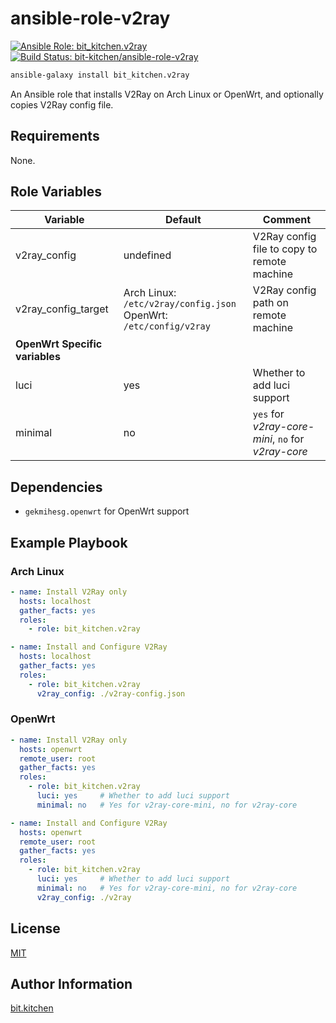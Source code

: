 ansible-role-v2ray
==================

[![Ansible Role: bit_kitchen.v2ray](https://img.shields.io/ansible/role/51339.svg)](https://galaxy.ansible.com/bit_kitchen/v2ray)
[![Build Status: bit-kitchen/ansible-role-v2ray](https://travis-ci.org/bit-kitchen/ansible-role-v2ray.svg?branch=master)](https://travis-ci.org/bit-kitchen/ansible-role-v2ray)

```sh
ansible-galaxy install bit_kitchen.v2ray
```

An Ansible role that installs V2Ray on Arch Linux or OpenWrt, and optionally copies V2Ray config file.

Requirements
------------

None.

Role Variables
--------------

Variable            | Default   | Comment
------------------- | --------- | -------
v2ray_config        | undefined | V2Ray config file to copy to remote machine
v2ray_config_target | Arch Linux: `/etc/v2ray/config.json` <br> OpenWrt: `/etc/config/v2ray` | V2Ray config path on remote machine
**OpenWrt Specific variables**  |
luci                | yes       | Whether to add luci support
minimal             | no        | `yes` for *v2ray-core-mini*, `no` for *v2ray-core*

Dependencies
------------

* `gekmihesg.openwrt` for OpenWrt support

Example Playbook
----------------

### Arch Linux

```yml
- name: Install V2Ray only
  hosts: localhost
  gather_facts: yes
  roles:
    - role: bit_kitchen.v2ray
```

```yml
- name: Install and Configure V2Ray
  hosts: localhost
  gather_facts: yes
  roles:
    - role: bit_kitchen.v2ray
      v2ray_config: ./v2ray-config.json
```

### OpenWrt

```yml
- name: Install V2Ray only
  hosts: openwrt
  remote_user: root
  gather_facts: yes
  roles:
    - role: bit_kitchen.v2ray
      luci: yes     # Whether to add luci support
      minimal: no   # Yes for v2ray-core-mini, no for v2ray-core
```

```yml
- name: Install and Configure V2Ray
  hosts: openwrt
  remote_user: root
  gather_facts: yes
  roles:
    - role: bit_kitchen.v2ray
      luci: yes     # Whether to add luci support
      minimal: no   # Yes for v2ray-core-mini, no for v2ray-core
      v2ray_config: ./v2ray
```

License
-------

[MIT](LICENSE)

Author Information
------------------

[bit.kitchen](https://github.com/bit-kitchen)
